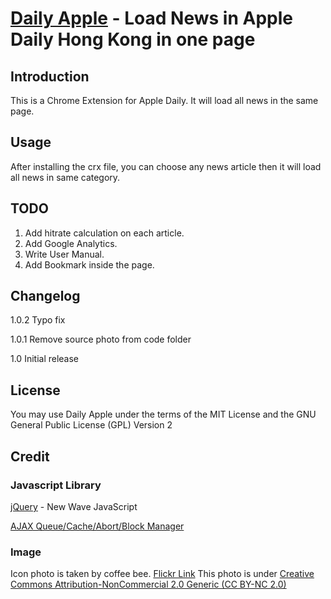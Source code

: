 [Daily Apple](http://linc01n.github.com/Daily-Apple/) - Load News in Apple Daily Hong Kong in one page
============================================================

Introduction
------------

This is a Chrome Extension for Apple Daily. It will load all news in the same page.

Usage
-----

After installing the crx file, you can choose any news article then it will load all news in same category.

TODO
----

1. Add hitrate calculation on each article.
2. Add Google Analytics.
3. Write User Manual.
4. Add Bookmark inside the page.

Changelog
---------

1.0.2   Typo fix

1.0.1	Remove source photo from code folder

1.0		Initial release

License
-------

You may use Daily Apple under the terms of the MIT License and the GNU General Public License (GPL) Version 2

Credit
------

### Javascript Library

[jQuery](http://jquery.com/) - New Wave JavaScript

[AJAX Queue/Cache/Abort/Block Manager](http://www.protofunc.com/scripts/jquery/ajaxManager/)

### Image
Icon photo is taken by coffee bee.
[Flickr Link](http://www.flickr.com/photos/coffee_bee/4042343280/)
This photo is under [Creative Commons Attribution-NonCommercial 2.0 Generic (CC BY-NC 2.0)](http://creativecommons.org/licenses/by-nc/2.0/)
